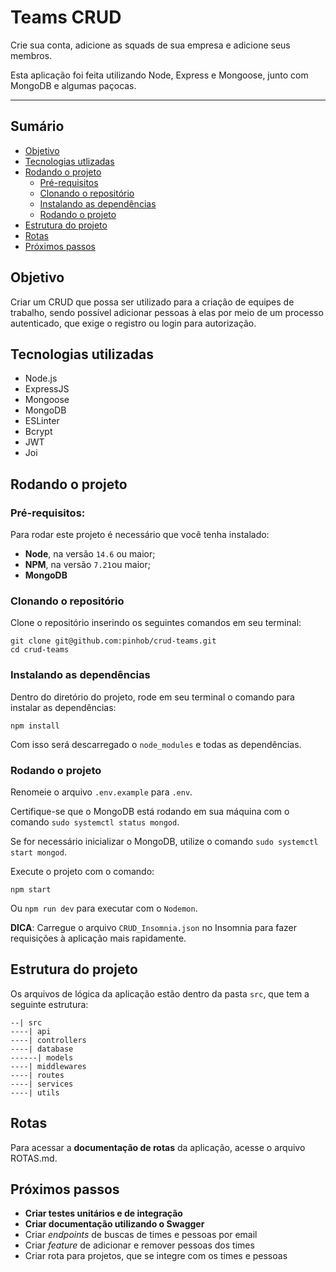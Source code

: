 # Teams CRUD
Crie sua conta, adicione as squads de sua empresa e adicione seus membros. 

Esta aplicação foi feita utilizando Node, Express e Mongoose, junto com MongoDB e algumas paçocas.

---
## Sumário
- [Objetivo](#objetivo)
- [Tecnologias utlizadas](#tecnologias-utilizadas)
- [Rodando o projeto](#rodando-o-projeto)
  - [Pré-requisitos](#pré-requisitos)
  - [Clonando o repositório](#clonando-o-repositório)
  - [Instalando as dependências](#instalando-as-dependências)
  - [Rodando o projeto](#rodando-o-projeto)
- [Estrutura do projeto](#estrutura-do-projeto)
- [Rotas](#rotas)
- [Próximos passos](#próximos-passos)


## Objetivo

Criar um CRUD que possa ser utilizado para a criação de equipes de trabalho, sendo possível adicionar pessoas à elas por meio de um processo autenticado, que exige o registro ou login para autorização.

## Tecnologias utilizadas

* Node.js
* ExpressJS
* Mongoose
* MongoDB
* ESLinter
* Bcrypt
* JWT
* Joi

## Rodando o projeto

### Pré-requisitos:

Para rodar este projeto é necessário que você tenha instalado:

- **Node**, na versão `14.6` ou maior;
- **NPM**, na versão `7.21`ou maior;
- **MongoDB**

### Clonando o repositório

Clone o repositório inserindo os seguintes comandos em seu terminal:

```
git clone git@github.com:pinhob/crud-teams.git
cd crud-teams
```

### Instalando as dependências

Dentro do diretório do projeto, rode em seu terminal o comando para instalar as dependências:

```
npm install
```

Com isso será descarregado o `node_modules` e todas as dependências.

### Rodando o projeto
Renomeie o arquivo `.env.example` para `.env`.

Certifique-se que o MongoDB está rodando em sua máquina com o comando `sudo systemctl status mongod`.

Se for necessário inicializar o MongoDB, utilize o comando `sudo systemctl start mongod`.

Execute o projeto com o comando:

```
npm start
```
Ou `npm run dev` para executar com o `Nodemon`. 

**DICA**: Carregue o arquivo `CRUD_Insomnia.json` no Insomnia para fazer requisições à aplicação mais rapidamente.

## Estrutura do projeto
Os arquivos de lógica da aplicação estão dentro da pasta `src`, que tem a seguinte estrutura:
```
--| src
----| api
----| controllers
----| database
------| models
----| middlewares
----| routes
----| services
----| utils
```

## Rotas
Para acessar a **documentação de rotas** da aplicação, acesse o arquivo ROTAS.md.


## Próximos passos
- **Criar testes unitários e de integração**
- **Criar documentação utilizando o Swagger**
- Criar *endpoints* de buscas de times e pessoas por email
- Criar *feature* de adicionar e remover pessoas dos times
- Criar rota para projetos, que se integre com os times e pessoas